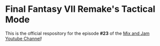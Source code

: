 # Final Fantasy VII Remake's Tactical Mode



This is the official respository for the episode <b>#23</b> of the [Mix and Jam Youtube Channel](https://www.youtube.com/c/MixAndJam)!


